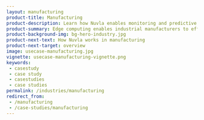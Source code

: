 ```yaml
---
layout: manufacturing
product-title: Manufacturing
product-description: Learn how Nuvla enables monitoring and predictive maintenance in manufacturing.
product-summary: Edge computing enables industrial manufacturers to efficiently connect and automate their production. Using an array of innovative applications, businesses keep a finger on the pulse of their production processes.
product-background-img: bg-hero-industry.jpg
product-next-text: How Nuvla works in manufacturing
product-next-target: overview
image: usecase-manufacturing.jpg
vignette: usecase-manufacturing-vignette.png
keywords:
 - casestudy
 - case study
 - casestudies
 - case studies
permalink: /industries/manufacturing
redirect_from:
 - /manufacturing
 - /case-studies/manufacturing
---
```

